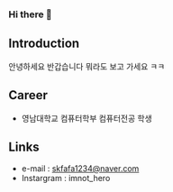 ### Hi there 👋

## Introduction
안녕하세요 반갑습니다 뭐라도 보고 가세요 ㅋㅋ
## Career
- 영남대학교 컴퓨터학부 컴퓨터전공 학생
## Links
- e-mail : skfafa1234@naver.com
- Instargram : imnot_hero
<!--
**dusdnd301/dusdnd301** is a ✨ _special_ ✨ repository because its `README.md` (this file) appears on your GitHub profile.

Here are some ideas to get you started:

- 🔭 I’m currently working on ...
- 🌱 I’m currently learning ...
- 👯 I’m looking to collaborate on ...
- 🤔 I’m looking for help with ...
- 💬 Ask me about ...
- 📫 How to reach me: ...
- 😄 Pronouns: ...
- ⚡ Fun fact: ...
-->
